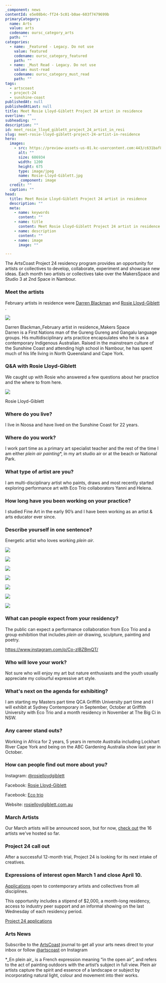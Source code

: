 ```yaml
---
_component: news
contentId: e5e08b4c-ff24-5c01-b0ae-603f7479699b
primaryCategory:
  name: Arts
  value: arts
  codename: oursc_category_arts
  path: ""
categories:
  - name: _Featured - Legacy. Do not use
    value: featured
    codename: oursc_category_featured
    path: ""
  - name: _Must Read - Legacy. Do not use
    value: must-read
    codename: oursc_category_must_read
    path: ""
tags:
  - artscoast
  - project-24
  - sunshine-coast
publishedAt: null
publishedAtLast: null
title: Meet Rosie Lloyd-Giblett Project 24 artist in residence
overline: ""
subheading: ""
description: ""
id: meet_rosie_lloyd_giblett_project_24_artist_in_resi
slug: meet-rosie-lloyd-giblett-project-24-artist-in-residence
hero:
  images:
    - src: https://preview-assets-us-01.kc-usercontent.com:443/c631baf8-1b46-001f-580c-d0001b68b4a8/fe1339cb-a279-4f41-b2d0-b9aa08f8ac7b/Rosie-Lloyd-Giblett.jpg
      alt: ""
      size: 686934
      width: 1200
      height: 675
      type: image/jpeg
      name: Rosie-Lloyd-Giblett.jpg
      _component: image
  credit: ""
  caption: ""
head:
  title: Meet Rosie Lloyd-Giblett Project 24 artist in residence
  description: ""
  meta:
    - name: keywords
      content: ""
    - name: title
      content: Meet Rosie Lloyd-Giblett Project 24 artist in residence
    - name: description
      content: ""
    - name: image
      image: ""

---
```

The ArtsCoast Project 24 residency program provides an opportunity for artists or collectives to develop, collaborate, experiment and showcase new ideas. Each month two artists or collectives take over the MakersSpace and Studio 3 at 2nd Space in Nambour.

### Meet the artists

February artists in residence were [Darren Blackman](https://northsite.org.au/artists/darren-blackman/)
&#x20;and [Rosie Lloyd-Giblett](https://rosielloydgiblett.com.au/)
.

![](https://preview-assets-us-01.kc-usercontent.com:443/c631baf8-1b46-001f-580c-d0001b68b4a8/96f4045e-80ee-4bfa-807a-7ebb86fadcb6/thumbnail_Darren-Blackman-Art-1024x355.jpg)

Darren Blackman\_February artist in residence\_Makers Space\
Darren is a First Nations man of the Gureng Gureng and Gangalu language groups. His multidisciplinary arts practice encapsulates who he is as a contemporary Indigenous Australian. Raised in the mainstream culture of the Sunshine Coast and attending high school in Nambour, he has spent much of his life living in North Queensland and Cape York.

### Q\&A with Rosie Lloyd-Giblett

We caught up with Rosie who answered a few questions about her practice and the where to from here.

![](https://preview-assets-us-01.kc-usercontent.com:443/c631baf8-1b46-001f-580c-d0001b68b4a8/ec81807b-7e3e-4753-a3c8-a46229e64c69/Rosemary-Lloyd-Giblett-Eco-Trio-Feb-22_9-819x1024.jpg)

Rosie Lloyd-Giblett

### Where do you live?

I live in Noosa and have lived on the Sunshine Coast for 22 years.

### Where do you work?

I work part time as a primary art specialist teacher and the rest of the time I am either *plein air painting*\*, in my art studio air or at the beach or National Park.

### What type of artist are you?

I am multi-disciplinary artist who paints, draws and most recently started exploring performance art with Eco Trio collaborators Yanni and Helena.

### How long have you been working on your practice?

I studied Fine Art in the early 90’s and I have been working as an artist & arts educator ever since.

### Describe yourself in one sentence?

Energetic artist who loves working *plein air*.

![](https://preview-assets-us-01.kc-usercontent.com:443/c631baf8-1b46-001f-580c-d0001b68b4a8/1045900c-b838-4b41-82df-7455ca5baf46/4.-Rosemary-Lloyd-Giblett-Eco-Trio-Feb-22-768x1024.jpg)

![](https://preview-assets-us-01.kc-usercontent.com:443/c631baf8-1b46-001f-580c-d0001b68b4a8/dec3d639-b36a-4399-96a0-ae681791444e/6.Rosemary-Lloyd-Giblett-Eco-Trio-Feb-22-768x1024.jpg)

![](https://preview-assets-us-01.kc-usercontent.com:443/c631baf8-1b46-001f-580c-d0001b68b4a8/0625f615-9ff4-4194-a2bc-ddd37f952252/Rosemary-Lloyd-Giblett-Eco-Trio-Feb-22_7-1024x768.jpg)

![](https://preview-assets-us-01.kc-usercontent.com:443/c631baf8-1b46-001f-580c-d0001b68b4a8/61c5b2cb-7b50-4acb-8297-9ad0588f1589/3.-Rosemary-Lloyd-Giblett-Eco-Trio-Feb-22-819x1024.jpg)

![](https://preview-assets-us-01.kc-usercontent.com:443/c631baf8-1b46-001f-580c-d0001b68b4a8/26f30d29-c7b5-4777-96e2-71d8c8aa6650/Rosemary-Lloyd-Giblett-Eco-Trio-Feb-22-1024x768.jpg)

![](https://preview-assets-us-01.kc-usercontent.com:443/c631baf8-1b46-001f-580c-d0001b68b4a8/4a718464-a1b9-4502-8472-0f485b2e6ca1/Rosemary-Lloyd-Giblett-Eco-Trio-Feb-22_8-819x1024.jpg)

![](https://preview-assets-us-01.kc-usercontent.com:443/c631baf8-1b46-001f-580c-d0001b68b4a8/2ef9e7b5-3368-42ab-a8e3-b3e677efc67c/5.Rosemary-Lloyd-Giblett-Eco-Trio-Feb-22-1024x328.jpg)

### What can people expect from your residency?

The public can expect a performance collaboration from Eco Trio and a group exhibition that includes *plein air* drawing, sculpture, painting and poetry.

<https://www.instagram.com/p/Co-zlBZBmQT/>


### Who will love your work?

Not sure who will enjoy my art but nature enthusiasts and the youth usually appreciate my colourful expressive art style.

### What's next on the agenda for exhibiting?

I am starting my Masters part time QCA Griffith University part time and I will exhibit at Sydney Contemporary in September, October at Griffith University with Eco Trio and a month residency in November at The Big Ci in NSW.

### Any career stand outs?

Working in Africa for 2 years, 5 years in remote Australia including Lockhart River Cape York and being on the ABC Gardening Australia show last year in October.

### How can people find out more about you?

Instagram: [@rosielloydgiblett](https://www.instagram.com/rosielloydgiblett/)


Facebook: [Rosie Lloyd-Giblett](https://www.facebook.com/search/top/?q=Rosie%20Lloyd-Giblett)


Facebook: [Eco trio](https://www.facebook.com/search/top/?q=Eco%20trio)


Website: [rosielloydgiblett.com.au](https://rosielloydgiblett.com.au/)


### March Artists

Our March artists will be announced soon, but for now, [check out](https://www.2ndspacesc.com/project-24)
&#x20;the 16 artists we've hosted so far.

### Project 24 call out

After a successful 12-month trial, Project 24 is looking for its next intake of creatives.

### Expressions of interest open March 1 and close April 10.

[Applications](https://www.sunshinecoast.qld.gov.au/ArtistInResidence)
&#x20;open to contemporary artists and collectives from all disciplines.

This opportunity includes a stipend of $2,000, a month-long residency, access to industry peer support and an informal showing on the last Wednesday of each residency period.

[Project 24 applications](https://www.sunshinecoast.qld.gov.au/ArtistInResidence)


### Arts News

Subscribe to the [ArtsCoast](https://qld.us16.list-manage.com/subscribe?u=de9039c1164324d9ebc58d456&id=1614b71ab1)
&#x20;journal to get all your arts news direct to your inbox or follow [@artscoast](https://www.instagram.com/artscoast/)
&#x20;on Instagram

\*\_En plein air\_ is a French expression meaning “in the open air”, and refers to the act of painting outdoors with the artist’s subject in full view. Plein air artists capture the spirit and essence of a landscape or subject by incorporating natural light, colour and movement into their works.
